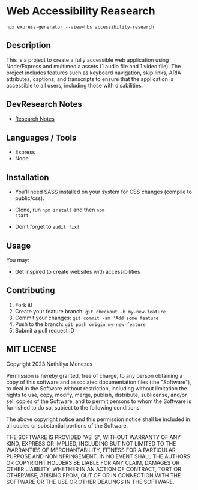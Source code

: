 # Web Accessibility Reasearch
`npx express-generator --view=hbs accessibility-research`
## Description 

This is a project to create a fully accessible web application using Node/Express and multimedia assets (1 audio file and 1 video file). The project includes features such as keyboard navigation, skip links, ARIA attributes, captions, and transcripts to ensure that the application is accessible to all users, including those with disabilities.

## DevResearch Notes 

- [Research Notes](https://miro.com/app/board/uXjVOjp7hiU=/?share_link_id=208380274616)

## Languages / Tools 
- Express
- Node

## Installation
- You'll need SASS installed on your system for CSS changes (compile to public/css).

- Clone, run <code>npm install</code> and then <code>npm start</code>

- Don't forget to <code>audit fix!</code>


## Usage 
You may:

- Get inspired to create websites with accessibilities

## Contributing

1. Fork it!
2. Create your feature branch: `git checkout -b my-new-feature`
3. Commit your changes: `git commit -am 'Add some feature'`
4. Push to the branch: `git push origin my-new-feature`
5. Submit a pull request :D

## MIT LICENSE 
Copyright 2023 Nathálya Menezes 

Permission is hereby granted, free of charge, to any person obtaining a copy of this software and associated documentation files (the "Software"), to deal in the Software without restriction, including without limitation the rights to use, copy, modify, merge, publish, distribute, sublicense, and/or sell copies of the Software, and to permit persons to whom the Software is furnished to do so, subject to the following conditions:

The above copyright notice and this permission notice shall be included in all copies or substantial portions of the Software.

THE SOFTWARE IS PROVIDED "AS IS", WITHOUT WARRANTY OF ANY KIND, EXPRESS OR IMPLIED, INCLUDING BUT NOT LIMITED TO THE WARRANTIES OF MERCHANTABILITY, FITNESS FOR A PARTICULAR PURPOSE AND NONINFRINGEMENT. IN NO EVENT SHALL THE AUTHORS OR COPYRIGHT HOLDERS BE LIABLE FOR ANY CLAIM, DAMAGES OR OTHER LIABILITY, WHETHER IN AN ACTION OF CONTRACT, TORT OR OTHERWISE, ARISING FROM, OUT OF OR IN CONNECTION WITH THE SOFTWARE OR THE USE OR OTHER DEALINGS IN THE SOFTWARE.
